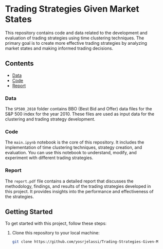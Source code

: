 # Trading Strategies Given Market States

This repository contains code and data related to the development and evaluation of trading strategies using time clustering techniques. The primary goal is to create more effective trading strategies by analyzing market states and making informed trading decisions.

## Contents

- [Data](#data)
- [Code](#code)
- [Report](#report)

### Data

The `SP500_2010` folder contains BBO (Best Bid and Offer) data files for the S&P 500 index for the year 2010. These files are used as input data for the clustering and trading strategy development.

### Code

The `main.ipynb` notebook is the core of this repository. It includes the implementation of time clustering techniques, strategy creation, and evaluation. You can use this notebook to understand, modify, and experiment with different trading strategies.

### Report

The `report.pdf` file contains a detailed report that discusses the methodology, findings, and results of the trading strategies developed in this project. It provides insights into the performance and effectiveness of the strategies.

## Getting Started

To get started with this project, follow these steps:

1. Clone this repository to your local machine:

   ```bash
   git clone https://github.com/yosrjelassi/Trading-Strategies-Given-Market-States.git

